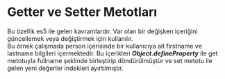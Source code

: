 <h1>Getter ve Setter Metotları</h1>
Bu özellik es5 ile gelen kavramlardır. Var olan bir değişken  içeriğini güncellemek veya değiştirmek için kullanılır.<br>
Bu örnek çalışmada  person içerisinde bir kullanıcıya ait firstname ve lastname bilgileri içermektedir. 
Bu içerikleri <b><i>Object.defineProperty</i></b> ile  get metotuyla fullname şeklinde birleştirip döndürülmüştür ve
set metotu ile gelen yeni değerler indekleri ayırtılmıştır.<br>
  
